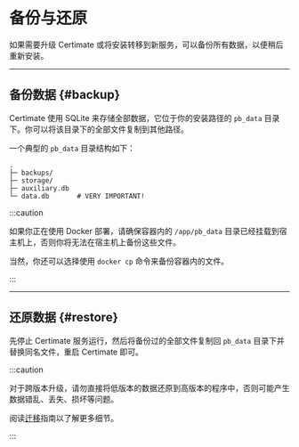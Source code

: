 ﻿# 备份与还原

如果需要升级 Certimate 或将安装转移到新服务，可以备份所有数据，以便稍后重新安装。

---

## 备份数据 {#backup}

Certimate 使用 SQLite 来存储全部数据，它位于你的安装路径的 `pb_data` 目录下。你可以将该目录下的全部文件复制到其他路径。

一个典型的 `pb_data` 目录结构如下：

```
.
├─ backups/
├─ storage/
├─ auxiliary.db
└─ data.db       # VERY IMPORTANT!
```

:::caution

如果你正在使用 Docker 部署，请确保容器内的 `/app/pb_data` 目录已经挂载到宿主机上，否则你将无法在宿主机上备份这些文件。

当然，你还可以选择使用 `docker cp` 命令来备份容器内的文件。

:::

---

## 还原数据 {#restore}

先停止 Certimate 服务运行，然后将备份过的全部文件复制回 `pb_data` 目录下并替换同名文件，重启 Certimate 即可。

:::caution

对于跨版本升级，请勿直接将低版本的数据还原到高版本的程序中，否则可能产生数据错乱、丢失、损坏等问题。

阅读[迁移](../migrations)指南以了解更多细节。

:::
